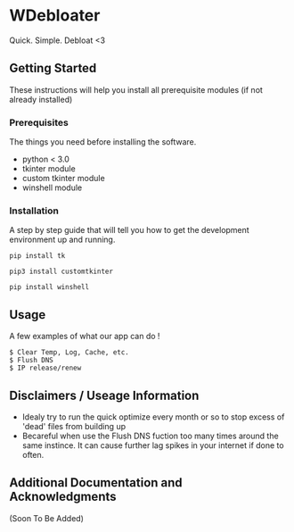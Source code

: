 # WDebloater

Quick. Simple. Debloat <3

## Getting Started

These instructions will help you install all prerequisite modules (if not already installed)

### Prerequisites

The things you need before installing the software.

* python < 3.0 
* tkinter module
* custom tkinter module
* winshell module

### Installation

A step by step guide that will tell you how to get the development environment up and running.

```
pip install tk

pip3 install customtkinter

pip install winshell

```

## Usage

A few examples of what our app can do !

```
$ Clear Temp, Log, Cache, etc.
$ Flush DNS
$ IP release/renew
```

## Disclaimers / Useage Information

* Idealy try to run the quick optimize every month or so to stop excess of 'dead' files from building up
* Becareful when use the Flush DNS fuction too many times around the same instince. It can cause further lag spikes in your   internet if done to often.

## Additional Documentation and Acknowledgments

(Soon To Be Added)
